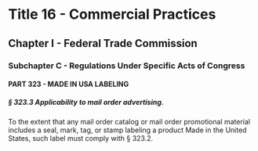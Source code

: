 
# Title 16 - Commercial Practices
## Chapter I - Federal Trade Commission
### Subchapter C - Regulations Under Specific Acts of Congress
#### PART 323 - MADE IN USA LABELING
##### § 323.3 Applicability to mail order advertising.

To the extent that any mail order catalog or mail order promotional material includes a seal, mark, tag, or stamp labeling a product Made in the United States, such label must comply with § 323.2.
